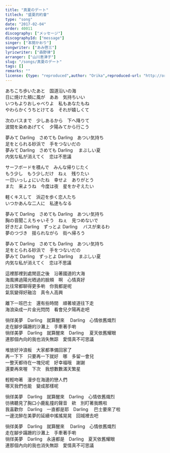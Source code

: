 ```yaml
---
title: "真夏のデート"
titlech: "盛夏的約會"
type: "song"
date: "2017-02-04"
order: 40011
discography: ["メッセージ"]
discographyId: ["message"]
singer: ["本間かおり"]
songwriter: ["あみ啓三"]
lyricwriter: ["森野律"]
arranger: ["山川恵津子"]
slug: "/songs/真夏のデート"
tags: []
remarks: ""
license: {type: "reproduced",author: "Orika",reproduced-url: "http://orikamushi.myweb.hinet.net",reproduced-website: "織歌蟲"}
---
```


あちこち歩いたあと　国道沿いの海  
日に焼けた頬に風が　ああ　気持ちいい  
いつもよりおしゃべりよ　私もあなたもね  
やわらかくうちとけてる　それが嬉しくて  
  
次のバスまで　少しあるから　下へ降りて  
波間を染めあげてく　夕陽みてから行こう  
  
夢みて Darling　さめても Darling　あつい気持ち  
足をとられる砂浜で　手をつないだの  
夢みて Darling　さめても Darling 　まぶしい夏  
内気な私が消えてく　恋は不思議  
  
サーフボードを積んで　みんな帰りじたく  
もう少し　もう少しだけ　ねぇ　残りたい  
一日いっしょにいたね　幸せよ　ありがとう  
また　来ようね　今度は夜　星をかぞえたい  
  
軽くキスして　浜辺を歩く恋人たち  
いつかあんな二人に　私達もなる  
  
夢みて Darling　さめても Darling　あつい気持ち  
胸の音聞こえちゃいそう　ねぇ　見つめないで  
好きだよ Darling　ずっとよ Darling 　バスが来るわ  
夢のつづき　揺られながら　街へ帰ろう  
  
夢みて Darling　さめても Darling　あつい気持ち  
足をとられる砂浜で　手をつないだの  
夢みて Darling　ずっとよ Darling 　まぶしい夏  
内気な私が消えてく　恋は不思議  

<!-- 翻译 -->

這裡那裡到處閒逛之後　沿著國道的大海  
海風拂過陽光晒過的臉頰　啊　心情真好  
比往常都聊得更多喲　你我都是呢  
氣氛變得好融洽　真令人高興  
  
離下一班巴士　還有些時間　順著坡道往下走  
海浪染成一片金光閃閃　看會兒夕陽再走吧  
  
徜徉美夢　Darling　就算醒來 　Darling　心情依舊熾烈  
走在腳步蹣跚的沙灘上　手牽著手喲  
徜徉美夢　Darling　就算醒來　Darling 　夏天依舊耀眼  
連那個內向的我也消失無踪　愛情真不可思議  
  
堆放好沖浪板　大家都準備回家了  
再一下下　只要再一下就好　哪　多留一會兒  
一整天都待在一塊兒呢　好幸福哦　謝謝  
還要再來喔　下次　我想數數滿天繁星  
  
輕輕吻著　漫步在海邊的戀人們  
哪天我們也能　變成那樣呢  
  
徜徉美夢　Darling　就算醒來　Darling　心情依舊熾烈  
彷彿聽見了胸口小鹿亂撞的聲音　欸　別盯著我瞧啦  
我喜歡你　Darling　一直都是耶　Darling 　巴士要來了啦  
一邊沈醉在美夢的延續中搖搖晃晃　回城裡去吧  
  
徜徉美夢　Darling　就算醒來 　Darling　心情依舊熾烈  
走在腳步蹣跚的沙灘上　手牽著手喲  
徜徉美夢　Darling　永遠都是　Darling　夏天依舊耀眼  
連那個內向的我也消失無踪　愛情真不可思議

